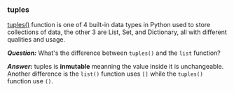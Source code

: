 ### tuples

[tuples()](https://www.w3schools.com/python/python_tuples.asp) function is one of 4 built-in data types in Python used to store collections of data, the other 3 are List, Set, and Dictionary, all with different qualities and usage.
<br>

***Question:*** What's the difference between ```tuples()``` and the ```list``` function?
<br>

***Answer:*** tuples is **inmutable** meanning the value inside it is unchangeable. Another difference is the ```list()``` function uses ```[]``` while the ```tuples()``` function use ```()```.


